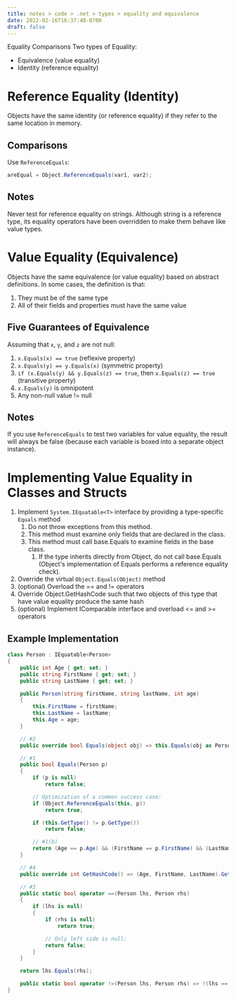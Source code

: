 ```yaml
---
title: notes > code > .net > types > equality and equivalence
date: 2022-02-16T16:37:48-0700
draft: false
---
```

Equality Comparisons
Two types of Equality:
- Equivalence (value equality)
- Identity (reference equality)

# Reference Equality (Identity)
Objects have the same identity (or reference equality) if they refer to the same location in memory.

## Comparisons
Use `ReferenceEquals`:
```cs
areEqual = Object.ReferenceEquals(var1, var2);
```

## Notes
Never test for reference equality on strings. Although string is a reference type, its equality operators have been overridden to make them behave like value types.

# Value Equality (Equivalence)
Objects have the same equivalence (or value equality) based on abstract definitions. In some cases, the definition is that:
1.  They must be of the same type
2.  All of their fields and properties must have the same value

## Five Guarantees of Equivalence
Assuming that `x`, `y`, and `z` are not null:
1.  `x.Equals(x) == true` (reflexive property)
2.  `x.Equals(y) == y.Equals(x)` (symmetric property)
3.  `if (x.Equals(y) && y.Equals(z) == true`, then `x.Equals(z) == true` (transitive property)
4.  `x.Equals(y)` is omnipotent
5.  Any non-null value != null

## Notes
If you use `ReferenceEquals` to test two variables for value equality, the result will always be false (because each variable is boxed into a separate object instance).

# Implementing Value Equality in Classes and Structs
1.  Implement `System.IEquatable<T>` interface by providing a type-specific `Equals` method
    1.  Do not throw exceptions from this method.
    2.  This method must examine only fields that are declared in the class.
    3.  This method must call base.Equals to examine fields in the base class.
        1.  If the type inherits directly from Object, do not call base.Equals (Object's implementation of Equals performs a reference equality check).
2.  Override the virtual `Object.Equals(Object)` method
3.  (optional) Overload the == and != operators
4.  Override Object.GetHashCode such that two objects of this type that have value equality produce the same hash
5.  (optional) Implement IComparable<T> interface and overload <= and >= operators

## Example Implementation
```cs
class Person : IEquatable<Person>
{
    public int Age { get; set; }
    public string FirstName { get; set; }
    public string LastName { get; set; }

    public Person(string firstName, string lastName, int age)
    {
        this.FirstName = firstName;
        this.LastName = lastName;
        this.Age = age;
    }

    // #2
    public override bool Equals(object obj) => this.Equals(obj as Person);

    // #1
    public bool Equals(Person p)
    {
        if (p is null)
            return false;

        // Optimization of a common success case:
        if (Object.ReferenceEquals(this, p))
            return true;

        if (this.GetType() != p.GetType())
            return false;

        // #1(b)
        return (Age == p.Age) && (FirstName == p.FirstName) && (LastName == p.LastName);
    }

    // #4
    public override int GetHashCode() => (Age, FirstName, LastName).GetHashCode();

    // #3
    public static bool operator ==(Person lhs, Person rhs)
    {
        if (lhs is null)
        {
            if (rhs is null)
                return true;

            // Only left side is null:
            return false;
        }
    }

    return lhs.Equals(rhs);

    public static bool operator !=(Person lhs, Person rhs) => !(lhs == rhs);
}
